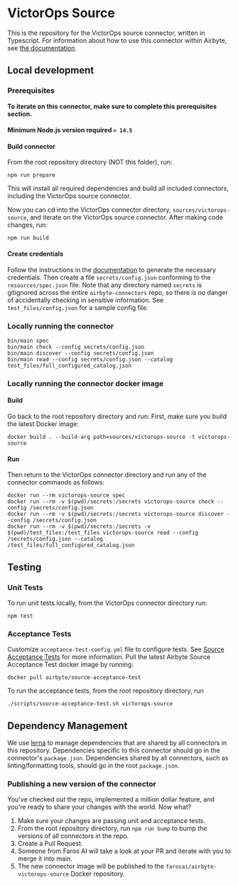 # VictorOps Source

This is the repository for the VictorOps source connector, written in Typescript.
For information about how to use this connector within Airbyte, see [the
documentation](https://docs.airbyte.io/integrations/sources/victorops).

## Local development

### Prerequisites
**To iterate on this connector, make sure to complete this prerequisites
section.**

#### Minimum Node.js version required `= 14.5`

#### Build connector
From the root repository directory (NOT this folder), run:
```
npm run prepare
```

This will install all required dependencies and build all included connectors,
including the VictorOps source connector.

Now you can cd into the VictorOps connector directory, `sources/victorops-source`,
and iterate on the VictorOps source connector. After making code changes, run:
```
npm run build
```

#### Create credentials
Follow the instructions in the
[documentation](https://docs.airbyte.io/integrations/sources/victorops) to
generate the necessary credentials. Then create a file `secrets/config.json`
conforming to the `resources/spec.json` file.  Note that any directory named
`secrets` is gitignored across the entire `airbyte-connectors` repo, so there is
no danger of accidentally checking in sensitive information.  See
`test_files/config.json` for a sample config file.

### Locally running the connector
```
bin/main spec
bin/main check --config secrets/config.json
bin/main discover --config secrets/config.json
bin/main read --config secrets/config.json --catalog test_files/full_configured_catalog.json
```

### Locally running the connector docker image

#### Build
Go back to the root repository directory and run:
First, make sure you build the latest Docker image:
```
docker build . --build-arg path=sources/victorops-source -t victorops-source
```

#### Run
Then return to the VictorOps connector directory and run any of the connector
commands as follows:
```
docker run --rm victorops-source spec
docker run --rm -v $(pwd)/secrets:/secrets victorops-source check --config /secrets/config.json
docker run --rm -v $(pwd)/secrets:/secrets victorops-source discover --config /secrets/config.json
docker run --rm -v $(pwd)/secrets:/secrets -v $(pwd)/test_files:/test_files victorops-source read --config /secrets/config.json --catalog /test_files/full_configured_catalog.json
```

## Testing

### Unit Tests
To run unit tests locally, from the VictorOps connector directory run:
```
npm test
```

### Acceptance Tests
Customize `acceptance-test-config.yml` file to configure tests. See [Source
Acceptance
Tests](https://docs.airbyte.io/connector-development/testing-connectors/source-acceptance-tests-reference)
for more information.
Pull the latest Airbyte Source Acceptance Test docker image by running:
```
docker pull airbyte/source-acceptance-test
```

To run the acceptance tests, from the root repository directory, run
```
./scripts/source-acceptance-test.sh victorops-source
```

## Dependency Management
We use [lerna](https://lerna.js.org/) to manage dependencies that are shared by
all connectors in this repository. Dependencies specific to this connector
should go in the connector's `package.json`. Dependencies shared by all
connectors, such as linting/formatting tools, should go in the root
`package.json`.

### Publishing a new version of the connector
You've checked out the repo, implemented a million dollar feature, and you're
ready to share your changes with the world. Now what?
1. Make sure your changes are passing unit and acceptance tests.
1. From the root repository directory, run `npm run bump` to bump the versions
   of all connectors in the repo.
1. Create a Pull Request.
1. Someone from Faros AI will take a look at your PR and iterate with you to
   merge it into main.
1. The new connector image will be published to the
   `farosai/airbyte-victorops-source` Docker repository.

